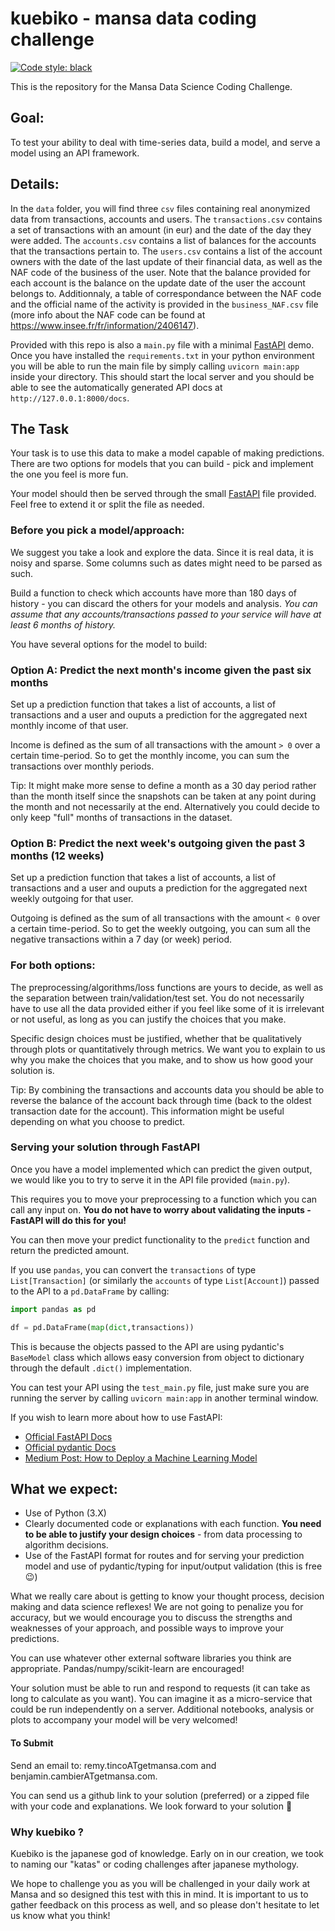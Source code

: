 # kuebiko - mansa data coding challenge

[![Code style: black](https://img.shields.io/badge/code%20style-black-000000.svg)](https://github.com/psf/black)

This is the repository for the Mansa Data Science Coding Challenge.

## Goal:

To test your ability to deal with time-series data, build a model, and serve a model using an API framework.


## Details:

In the `data` folder, you will find three `csv` files containing real anonymized data from transactions, accounts and users. The `transactions.csv` contains a set of transactions with an amount (in eur) and the date of the day they were added. The `accounts.csv` contains a list of balances for the accounts that the transactions pertain to. The `users.csv` contains a list of the account owners with the date of the last update of their financial data, as well as the NAF code of the business of the user. Note that the balance provided for each account is the balance on the update date of the user the account belongs to. Additionnaly, a table of correspondance between the NAF code and the official name of the activity is provided in the `business_NAF.csv` file (more info about the NAF code can be found at https://www.insee.fr/fr/information/2406147).

Provided with this repo is also a `main.py` file with a minimal [FastAPI](https://fastapi.tiangolo.com/) demo. Once you have installed the `requirements.txt` in your python environment you will be able to run the main file by simply calling `uvicorn main:app` inside your directory. This should start the local server and you should be able to see the automatically generated API docs at `http://127.0.0.1:8000/docs`. 

## The Task

Your task is to use this data to make a model capable of making predictions. There are two options for models that you can build - pick and implement the one you feel is more fun. 

Your model should then be served through the small [FastAPI](https://fastapi.tiangolo.com/) file provided. Feel free to extend it or split the file as needed.

### Before you pick a model/approach:
We suggest you take a look and explore the data. Since it is real data, it is noisy and sparse. Some columns such as dates might need to be parsed as such. 

Build a function to check which accounts have more than 180 days of history - you can discard the others for your models and analysis. *You can assume that any accounts/transactions passed to your service will have at least 6 months of history.*

You have several options for the model to build:

### Option A: Predict the next month's income given the past six months

Set up a prediction function that takes a list of accounts, a list of transactions and a user and ouputs a prediction for the aggregated next monthly income of that user. 

Income is defined as the sum of all transactions with the amount `> 0` over a certain time-period. So to get the monthly income, you can sum the transactions over monthly periods. 

Tip: It might make more sense to define a month as a 30 day period rather than the month itself since the snapshots can be taken at any point during the month and not necessarily at the end. Alternatively you could decide to only keep "full" months of transactions in the dataset.  

### Option B: Predict the next week's outgoing given the past 3 months (12 weeks)

Set up a prediction function that takes a list of accounts, a list of transactions and a user and ouputs a prediction for the aggregated next weekly outgoing for that user. 

Outgoing is defined as the sum of all transactions with the amount `< 0` over a certain time-period. So to get the weekly outgoing, you can sum all the negative transactions within a 7 day (or week) period.


### For both options:

The preprocessing/algorithms/loss functions are yours to decide, as well as the separation between train/validation/test set. You do not necessarily have to use all the data provided either if you feel like some of it is irrelevant or not useful, as long as you can justify the choices that you make.

Specific design choices must be justified, whether that be qualitatively through plots or quantitatively through metrics. We want you to explain to us why you make the choices that you make, and to show us how good your solution is.

Tip: By combining the transactions and accounts data you should be able to reverse the balance of the account back through time (back to the oldest transaction date for the account). This information might be useful depending on what you choose to predict.


### Serving your solution through FastAPI

Once you have a model implemented which can predict the given output, we would like you to try to serve it in the API file provided (`main.py`).
 
This requires you to move your preprocessing to a function which you can call any input on. **You do not have to worry about validating the inputs - FastAPI will do this for you!**

You can then move your predict functionality to the `predict` function and return the predicted amount.
 

If you use `pandas`, you can convert the `transactions`  of type `List[Transaction]` (or similarly the `accounts` of type `List[Account]`)  passed to the API to a `pd.DataFrame` by calling:

```python
import pandas as pd 

df = pd.DataFrame(map(dict,transactions))
``` 

This is because the objects passed to the API are using pydantic's `BaseModel` class which allows easy conversion from object to dictionary through the default `.dict()` implementation.

You can test your API using the `test_main.py` file, just make sure you are running the server by calling `uvicorn main:app` in another terminal window.

If you wish to learn more about how to use FastAPI:

- [Official FastAPI Docs](https://fastapi.tiangolo.com/)
- [Official pydantic Docs](https://pydantic-docs.helpmanual.io/)
- [Medium Post: How to Deploy a Machine Learning Model](https://towardsdatascience.com/how-to-deploy-a-machine-learning-model-dc51200fe8cf)

## What we expect:

- Use of Python (3.X)
- Clearly documented code or explanations with each function. **You need to be able to justify your design choices** - from data processing to algorithm decisions.
- Use of the FastAPI format for routes and for serving your prediction model and use of pydantic/typing for input/output validation (this is free 😉)

What we really care about is getting to know your thought process, decision making and data science reflexes! 
We are not going to penalize you for accuracy, but we would encourage you to discuss the strengths and weaknesses of your approach, and possible ways to improve your predictions.

You can use whatever other external software libraries you think are appropriate. Pandas/numpy/scikit-learn are encouraged!

Your solution must be able to run and respond to requests (it can take as long to calculate as you want). You can imagine it as a micro-service that could be run independently on a server. Additional notebooks, analysis or plots to accompany your model will be very welcomed!


#### To Submit

Send an email to: remy.tincoATgetmansa.com and benjamin.cambierATgetmansa.com. 

You can send us a github link to your solution (preferred) or a zipped file with your code and explanations.
We look forward to your solution 🙂

### Why kuebiko ?

Kuebiko is the japanese god of knowledge. Early on in our creation, we took to naming our "katas" or coding challenges after japanese mythology. 

We hope to challenge you as you will be challenged in your daily work at Mansa and so designed this test with this in mind. It is important to us to gather feedback on this process as well, and so please don't hesitate to let us know what you think!
